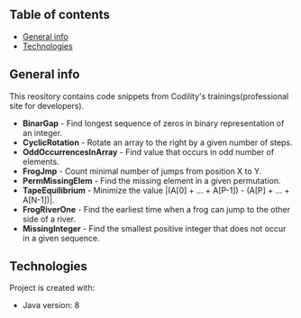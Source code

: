 ## Table of contents
* [General info](#general-info)
* [Technologies](#technologies)

## General info
This reository contains code snippets from Codility's trainings(professional site for developers).

* **BinarGap** - Find longest sequence of zeros in binary representation of an integer.
* **CyclicRotation** - Rotate an array to the right by a given number of steps.
* **OddOccurrencesInArray** - Find value that occurs in odd number of elements.
* **FrogJmp** - Count minimal number of jumps from position X to Y.
* **PermMissingElem** - Find the missing element in a given permutation.
* **TapeEquilibrium** - Minimize the value |(A[0] + ... + A[P-1]) - (A[P] + ... + A[N-1])|.
* **FrogRiverOne** - Find the earliest time when a frog can jump to the other side of a river.
* **MissingInteger** - Find the smallest positive integer that does not occur in a given sequence.
	
## Technologies
Project is created with:
* Java version: 8
